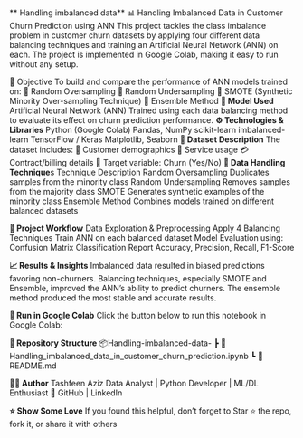** Handling imbalanced data**
📊 Handling Imbalanced Data in Customer Churn Prediction using ANN
This project tackles the class imbalance problem in customer churn datasets by applying four different data balancing techniques and training an Artificial Neural Network (ANN) on each. The project is implemented in Google Colab, making it easy to run without any setup.

🎯 Objective
To build and compare the performance of ANN models trained on:
🔁 Random Oversampling
🔻 Random Undersampling
🔄 SMOTE (Synthetic Minority Over-sampling Technique)
🧠 Ensemble Method
**🧠 Model Used**
Artificial Neural Network (ANN)
Trained using each data balancing method to evaluate its effect on churn prediction performance.
**⚙️ Technologies & Libraries**
Python (Google Colab)
Pandas, NumPy
scikit-learn
imbalanced-learn
TensorFlow / Keras
Matplotlib, Seaborn
**📂 Dataset Description**
The dataset includes:
👤 Customer demographics
📶 Service usage
💳 Contract/billing details
🎯 Target variable: Churn (Yes/No)
**🔄 Data Handling Technique**s
Technique                            	Description
Random Oversampling	                  Duplicates samples from the minority class
Random Undersampling                	Removes samples from the majority class
SMOTE	                                Generates synthetic examples of the minority class
Ensemble Method                      	Combines models trained on different balanced datasets

**🔬 Project Workflow**
Data Exploration & Preprocessing
Apply 4 Balancing Techniques
Train ANN on each balanced dataset
Model Evaluation using:
Confusion Matrix
Classification Report
Accuracy, Precision, Recall, F1-Score

**📈 Results & Insights**
Imbalanced data resulted in biased predictions favoring non-churners.
Balancing techniques, especially SMOTE and Ensemble, improved the ANN’s ability to predict churners.
The ensemble method produced the most stable and accurate results.

**🚀 Run in Google Colab**
Click the button below to run this notebook in Google Colab:

**📁 Repository Structure**
📦Handling-imbalanced-data-
 ┣ 📜 Handling_imbalanced_data_in_customer_churn_prediction.ipynb
 ┗ 📄 README.md
 
**🙋‍♂️ Author**
Tashfeen Aziz
Data Analyst | Python Developer | ML/DL Enthusiast
🔗 GitHub | LinkedIn

**⭐️ Show Some Love**
If you found this helpful, don’t forget to Star ⭐ the repo, fork it, or share it with others
